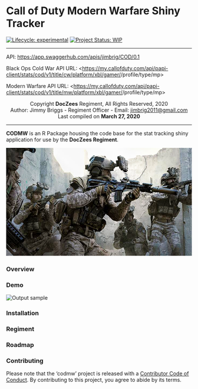 
# Call of Duty Modern Warfare Shiny Tracker

<!-- badges: start -->

[![Lifecycle:
experimental](https://img.shields.io/badge/lifecycle-experimental-orange.svg)](https://www.tidyverse.org/lifecycle/#experimental)
[![Project Status:
WIP](https://www.repostatus.org/badges/latest/wip.svg)](http://www.repostatus.org/#wip)
<!-- badges: end -->

-----

API: https://app.swaggerhub.com/apis/jimbrig/COD/0.1

Black Ops Cold War API URL: <https://my.callofduty.com/api/papi-client/stats/cod/v1/title/cw/platform/xbl/gamer/<xboxprofile>/profile/type/mp>

Modern Warfare API URL: <https://my.callofduty.com/api/papi-client/stats/cod/v1/title/mw/platform/xbl/gamer/<gamertag>/profile/type/mp>

<center>

Copyright **DocZees** Regiment, All Rights Reserved, 2020  
Author: Jimmy Briggs - Regiment Officer - Email:
<jimbrig2011@gmail.com>  
Last compiled on **March 27, 2020**

-----

</center>

**CODMW** is an R Package housing the code base for the stat tracking
shiny application for use by the **DocZees Regiment**.

<center>

![](www/img/codmw_background_2.jpeg)

</center>

### Overview

### Demo

![Output sample](www/gif/demo.gif)

### Installation

### Regiment

### Roadmap

### Contributing

Please note that the ‘codmw’ project is released with a [Contributor
Code of Conduct](CODE_OF_CONDUCT.md). By contributing to this project,
you agree to abide by its terms.
